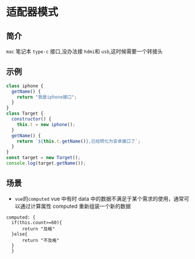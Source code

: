 # 适配器模式

## 简介

`mac` 笔记本 `type-c` 接口,没办法接 `hdmi`和 `usb`,这时候需要一个转接头

## 示例

```js
class iphone {
  getName() {
    return "我是iphone接口";
  }
}
class Target {
  constructor() {
    this.t = new iphone();
  }
  getName() {
    return `${this.t.getName()},已经转化为安卓接口了`;
  }
}
const target = new Target();
console.log(target.getName());
```

## 场景

- `vue`的`computed`
  vue 中有时 data 中的数据不满足于某个需求的使用，通常可以通过计算属性 computed 重新组装一个新的数据

```
computed: {
  if(this.count>=60){
      return "及格"
  }else{
      return "不及格"
  }
  }
```
